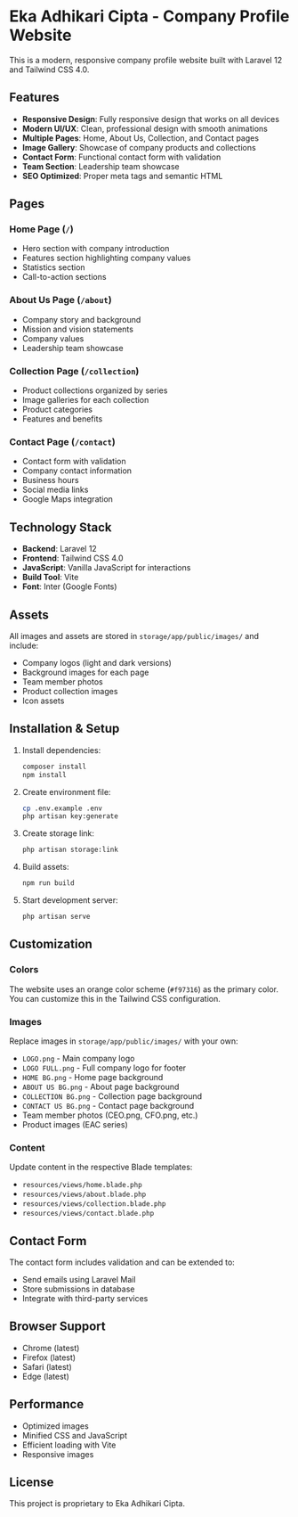 # Eka Adhikari Cipta - Company Profile Website

This is a modern, responsive company profile website built with Laravel 12 and Tailwind CSS 4.0.

## Features

- **Responsive Design**: Fully responsive design that works on all devices
- **Modern UI/UX**: Clean, professional design with smooth animations
- **Multiple Pages**: Home, About Us, Collection, and Contact pages
- **Image Gallery**: Showcase of company products and collections
- **Contact Form**: Functional contact form with validation
- **Team Section**: Leadership team showcase
- **SEO Optimized**: Proper meta tags and semantic HTML

## Pages

### Home Page (`/`)
- Hero section with company introduction
- Features section highlighting company values
- Statistics section
- Call-to-action sections

### About Us Page (`/about`)
- Company story and background
- Mission and vision statements
- Company values
- Leadership team showcase

### Collection Page (`/collection`)
- Product collections organized by series
- Image galleries for each collection
- Product categories
- Features and benefits

### Contact Page (`/contact`)
- Contact form with validation
- Company contact information
- Business hours
- Social media links
- Google Maps integration

## Technology Stack

- **Backend**: Laravel 12
- **Frontend**: Tailwind CSS 4.0
- **JavaScript**: Vanilla JavaScript for interactions
- **Build Tool**: Vite
- **Font**: Inter (Google Fonts)

## Assets

All images and assets are stored in `storage/app/public/images/` and include:
- Company logos (light and dark versions)
- Background images for each page
- Team member photos
- Product collection images
- Icon assets

## Installation & Setup

1. Install dependencies:
   ```bash
   composer install
   npm install
   ```

2. Create environment file:
   ```bash
   cp .env.example .env
   php artisan key:generate
   ```

3. Create storage link:
   ```bash
   php artisan storage:link
   ```

4. Build assets:
   ```bash
   npm run build
   ```

5. Start development server:
   ```bash
   php artisan serve
   ```

## Customization

### Colors
The website uses an orange color scheme (`#f97316`) as the primary color. You can customize this in the Tailwind CSS configuration.

### Images
Replace images in `storage/app/public/images/` with your own:
- `LOGO.png` - Main company logo
- `LOGO FULL.png` - Full company logo for footer
- `HOME BG.png` - Home page background
- `ABOUT US BG.png` - About page background
- `COLLECTION BG.png` - Collection page background
- `CONTACT US BG.png` - Contact page background
- Team member photos (CEO.png, CFO.png, etc.)
- Product images (EAC series)

### Content
Update content in the respective Blade templates:
- `resources/views/home.blade.php`
- `resources/views/about.blade.php`
- `resources/views/collection.blade.php`
- `resources/views/contact.blade.php`

## Contact Form

The contact form includes validation and can be extended to:
- Send emails using Laravel Mail
- Store submissions in database
- Integrate with third-party services

## Browser Support

- Chrome (latest)
- Firefox (latest)
- Safari (latest)
- Edge (latest)

## Performance

- Optimized images
- Minified CSS and JavaScript
- Efficient loading with Vite
- Responsive images

## License

This project is proprietary to Eka Adhikari Cipta.
